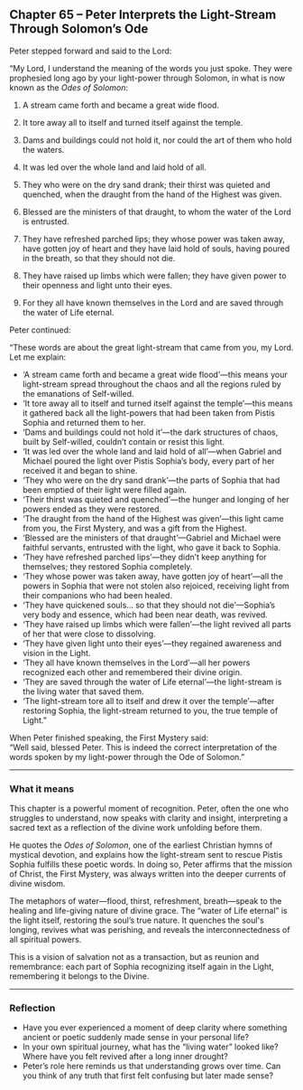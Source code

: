 ## Chapter 65 – Peter Interprets the Light-Stream Through Solomon’s Ode

Peter stepped forward and said to the Lord:

“My Lord, I understand the meaning of the words you just spoke. They were prophesied long ago by your light-power through Solomon, in what is now known as the *Odes of Solomon*:

1. A stream came forth and became a great wide flood.  

2. It tore away all to itself and turned itself against the temple.  

3. Dams and buildings could not hold it, nor could the art of them who hold the waters.  

4. It was led over the whole land and laid hold of all.  

5. They who were on the dry sand drank; their thirst was quieted and quenched, when the draught from the hand of the Highest was given.  

6. Blessed are the ministers of that draught, to whom the water of the Lord is entrusted.  

7. They have refreshed parched lips; they whose power was taken away, have gotten joy of heart and they have laid hold of souls, having poured in the breath, so that they should not die.  

8. They have raised up limbs which were fallen; they have given power to their openness and light unto their eyes.  

9. For they all have known themselves in the Lord and are saved through the water of Life eternal.

Peter continued:

“These words are about the great light-stream that came from you, my Lord. Let me explain:

- ‘A stream came forth and became a great wide flood’—this means your light-stream spread throughout the chaos and all the regions ruled by the emanations of Self-willed.
- ‘It tore away all to itself and turned itself against the temple’—this means it gathered back all the light-powers that had been taken from Pistis Sophia and returned them to her.
- ‘Dams and buildings could not hold it’—the dark structures of chaos, built by Self-willed, couldn’t contain or resist this light.
- ‘It was led over the whole land and laid hold of all’—when Gabriel and Michael poured the light over Pistis Sophia’s body, every part of her received it and began to shine.
- ‘They who were on the dry sand drank’—the parts of Sophia that had been emptied of their light were filled again.
- ‘Their thirst was quieted and quenched’—the hunger and longing of her powers ended as they were restored.
- ‘The draught from the hand of the Highest was given’—this light came from you, the First Mystery, and was a gift from the Highest.
- ‘Blessed are the ministers of that draught’—Gabriel and Michael were faithful servants, entrusted with the light, who gave it back to Sophia.
- ‘They have refreshed parched lips’—they didn’t keep anything for themselves; they restored Sophia completely.
- ‘They whose power was taken away, have gotten joy of heart’—all the powers in Sophia that were not stolen also rejoiced, receiving light from their companions who had been healed.
- ‘They have quickened souls… so that they should not die’—Sophia’s very body and essence, which had been near death, was revived.
- ‘They have raised up limbs which were fallen’—the light revived all parts of her that were close to dissolving.
- ‘They have given light unto their eyes’—they regained awareness and vision in the Light.
- ‘They all have known themselves in the Lord’—all her powers recognized each other and remembered their divine origin.
- ‘They are saved through the water of Life eternal’—the light-stream is the living water that saved them.
- ‘The light-stream tore all to itself and drew it over the temple’—after restoring Sophia, the light-stream returned to you, the true temple of Light.”

When Peter finished speaking, the First Mystery said:  
“Well said, blessed Peter. This is indeed the correct interpretation of the words spoken by my light-power through the Ode of Solomon.”

---

### What it means

This chapter is a powerful moment of recognition. Peter, often the one who struggles to understand, now speaks with clarity and insight, interpreting a sacred text as a reflection of the divine work unfolding before them.

He quotes the *Odes of Solomon*, one of the earliest Christian hymns of mystical devotion, and explains how the light-stream sent to rescue Pistis Sophia fulfills these poetic words. In doing so, Peter affirms that the mission of Christ, the First Mystery, was always written into the deeper currents of divine wisdom.

The metaphors of water—flood, thirst, refreshment, breath—speak to the healing and life-giving nature of divine grace. The “water of Life eternal” is the light itself, restoring the soul’s true nature. It quenches the soul's longing, revives what was perishing, and reveals the interconnectedness of all spiritual powers.

This is a vision of salvation not as a transaction, but as reunion and remembrance: each part of Sophia recognizing itself again in the Light, remembering it belongs to the Divine.

---

### Reflection

* Have you ever experienced a moment of deep clarity where something ancient or poetic suddenly made sense in your personal life?
* In your own spiritual journey, what has the “living water” looked like? Where have you felt revived after a long inner drought?
* Peter’s role here reminds us that understanding grows over time. Can you think of any truth that first felt confusing but later made sense?
